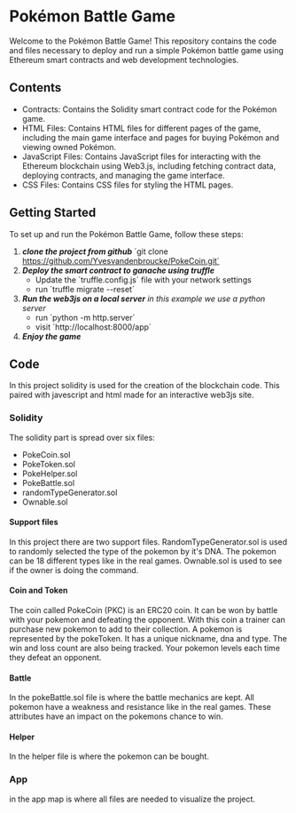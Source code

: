 # Pokémon Battle Game
Welcome to the Pokémon Battle Game! This repository contains the code and files necessary to deploy and run a simple Pokémon battle game using Ethereum smart contracts and web development technologies.

## Contents
- Contracts: Contains the Solidity smart contract code for the Pokémon game.
- HTML Files: Contains HTML files for different pages of the game, including the main game interface and pages for buying Pokémon and viewing owned Pokémon.
- JavaScript Files: Contains JavaScript files for interacting with the Ethereum blockchain using Web3.js, including fetching contract data, deploying contracts, and managing the game interface.
- CSS Files: Contains CSS files for styling the HTML pages.
## Getting Started
To set up and run the Pokémon Battle Game, follow these steps:
1. ***clone the project from github***
   ´git clone https://github.com/Yvesvandenbroucke/PokeCoin.git´ 
3.  ***Deploy the smart contract to ganache using truffle***
    - Update the ´truffle.config.js´ file with your network settings
    - run ´truffle migrate --reset´
4. ***Run the web3js on a local server***
*in this example we use a python server*
    - run ´python -m http.server´
    - visit ´http://localhost:8000/app´
5. ***Enjoy the game***

 ## Code
 In this project solidity is used for the creation of the blockchain code. This paired with javescript and html made for an interactive web3js site.

 ### Solidity
 The solidity part is spread over six files:
   - PokeCoin.sol
   - PokeToken.sol
   - PokeHelper.sol
   - PokeBattle.sol
   - randomTypeGenerator.sol
   - Ownable.sol
#### Support files
In this project there are two support files. RandomTypeGenerator.sol is used to randomly selected the type of the pokemon by it's DNA. The pokemon can be 18 different types like in the real games.
Ownable.sol is used to see if the owner is doing the command.

#### Coin and Token
The coin called PokeCoin (PKC) is an ERC20 coin. It can be won by battle with your pokemon and defeating the opponent. With this coin a trainer can purchase new pokemon to add to their collection.
A pokemon is represented by the pokeToken. It has a unique nickname, dna and type. The win and loss count are also being tracked. Your pokemon levels each time they defeat an opponent.

#### Battle
In the pokeBattle.sol file is where the battle mechanics are kept. All pokemon have a weakness and resistance like in the real games. These attributes have an impact on the pokemons chance to win.

#### Helper
In the helper file is where the pokemon can be bought.

### App
in the app map is where all files are needed to visualize the project.
